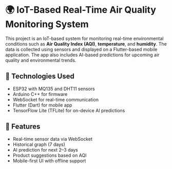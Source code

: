 # 🌍 IoT-Based Real-Time Air Quality Monitoring System

This project is an IoT-based system for monitoring real-time environmental conditions such as **Air Quality Index (AQI)**, **temperature**, and **humidity**. The data is collected using sensors and displayed on a Flutter-based mobile application. The app also includes AI-based predictions for upcoming air quality and environmental trends.

## 🔧 Technologies Used
- ESP32 with MQ135 and DHT11 sensors
- Arduino C++ for firmware
- WebSocket for real-time communication
- Flutter (Dart) for mobile app
- TensorFlow Lite (TFLite) for on-device AI predictions

## 📱 Features
- Real-time sensor data via WebSocket
- Historical graph (7 days)
- AI prediction for next 2–3 days
- Product suggestions based on AQI
- Mobile-first UI with offline support
